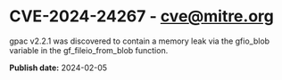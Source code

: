 # CVE-2024-24267 - cve@mitre.org

gpac v2.2.1 was discovered to contain a memory leak via the gfio_blob variable in the gf_fileio_from_blob function.

**Publish date:** 2024-02-05
